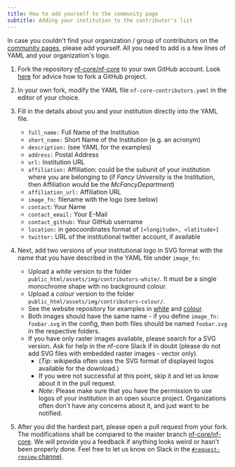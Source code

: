 ```yaml
---
title: How to add yourself to the community page
subtitle: Adding your institution to the contributor's list
---
```


In case you couldn't find your organization / group of contributors on the [community pages](https://nf-co.re/community), please add yourself. All you need to add is a few lines of YAML and your organization's logo.

1. Fork the repository [nf-core/nf-core](https://github.com/nf-core/nf-co.re) to your own GitHub account. Look [here](https://guides.github.com/activities/forking/) for advice how to fork a GitHub project.

2. In your own fork, modify the YAML file `nf-core-contributors.yaml` in the editor of your choice.

3. Fill in the details about you and your institution directly into the YAML file.

   - `full_name:` Full Name of the Institution
   - `short_name:` Short Name of the Institution (e.g. an acronym)
   - `description:` (see YAML for the examples)
   - `address:` Postal Address
   - `url:` Institution URL
   - `affiliation:` Affiliation: could be the subunit of your institution where you are belonging to (if _Fancy University_ is the Institution, then Affiliation would be the _McFancyDepartment_)
   - `affiliation_url:` Affiliation URL
   - `image_fn:` filename with the logo (see below)
   - `contact`: Your Name
   - `contact_email:` Your E-Mail
   - `contact_github:` Your GitHub username
   - `location:` in geocoordinates format of `[<longitude>, <latitude>]`
   - `twitter:` URL of the institutional twitter account, if available

4. Next, add two versions of your institutional logo in SVG format with the name that you have described in the YAML file under `image_fn:`

   - Upload a _white_ version to the folder `public_html/assets/img/contributors-white/`. It must be a single monochrome shape with no background colour.
   - Upload a _colour_ version to the folder `public_html/assets/img/contributors-colour/`.
   - See the website repository for examples in [white](https://github.com/nf-core/nf-co.re/tree/master/public_html/assets/img/contributors-white) and [colour](https://github.com/nf-core/nf-co.re/tree/master/public_html/assets/img/contributors-colour).
   - Both images should have the same name - if you define `image_fn: foobar.svg` in the config, then both files should be named `foobar.svg` in the respective folders.
   - If you have only raster images available, please search for a SVG version. Ask for help in the nf-core Slack if in doubt (please do not add SVG files with embedded raster images - vector only).
     - (_Tip_: wikipedia often uses the SVG format of displayed logos available for the download.)
     - If you were not successful at this point, skip it and let us know about it in the pull request.
     - _Note:_ Please make sure that you have the permission to use logos of your institution in an open source project. Organizations often don't have any concerns about it, and just want to be notified.

5. After you did the hardest part, please open a pull request from your fork. The modifications shall be compared to the master branch [nf-core/nf-core](https://github.com/nf-core/nf-co.re). We will provide you a feedback if anything looks weird or hasn't been properly done. Feel free to let us know on Slack in the [`#request-review` channel](https://nfcore.slack.com/archives/CQY2U5QU9).

